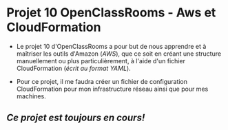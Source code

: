 # Projet 10 OpenClassRooms - Aws et CloudFormation

* Le projet 10 d'OpenClassRooms a pour but de nous apprendre et à maîtriser les outils d'Amazon (*AWS*), que ce soit en créant une structure manuellement ou plus particulièrement, à l'aide d'un fichier CloudFormation (*écrit au format YAML*).

* Pour ce projet, il me faudra créer un fichier de configuration CloudFormation pour mon infrastructure réseau ainsi que pour mes machines.

## _*Ce projet est toujours en cours!*_ 